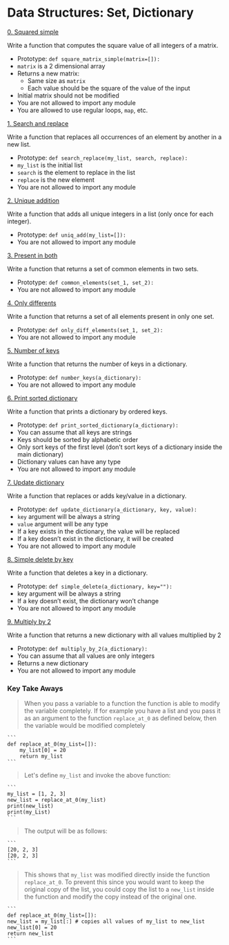 # Data Structures: Set, Dictionary

[0. Squared simple](./0-square_matrix_simple.py)

Write a function that computes the square value of all integers of a matrix.

- Prototype: `def square_matrix_simple(matrix=[]):`
- `matrix` is a 2 dimensional array
- Returns a new matrix:
	- Same size as `matrix`
	- Each value should be the square of the value of the input
- Initial matrix should not be modified
- You are not allowed to import any module
- You are allowed to use regular loops, `map`, etc.


[1. Search and replace](./1-search_replace.py)

Write a function that replaces all occurrences of an element by another in a new list.

- Prototype: `def search_replace(my_list, search, replace):`
- `my_list` is the initial list
- `search` is the element to replace in the list
- `replace` is the new element
- You are not allowed to import any module


[2. Unique addition](./2-uniq_add.py)

Write a function that adds all unique integers in a list (only once for each integer).

- Prototype: `def uniq_add(my_list=[]):`
- You are not allowed to import any module

[3. Present in both](./3-common_elements.py)

Write a function that returns a set of common elements in two sets.

- Prototype: `def common_elements(set_1, set_2):`
- You are not allowed to import any module

[4. Only differents](./4-only_diff_elements.py)

Write a function that returns a set of all elements present in only one set.

- Prototype: `def only_diff_elements(set_1, set_2):`
- You are not allowed to import any module

[5. Number of keys](./5-number_keys.py)

Write a function that returns the number of keys in a dictionary.

- Prototype: `def number_keys(a_dictionary):`
- You are not allowed to import any module

[6. Print sorted dictionary](./6-print_sorted_dictionary.py)

Write a function that prints a dictionary by ordered keys.

- Prototype: `def print_sorted_dictionary(a_dictionary):`
- You can assume that all keys are strings
- Keys should be sorted by alphabetic order
- Only sort keys of the first level (don’t sort keys of a dictionary inside the main dictionary)
- Dictionary values can have any type
- You are not allowed to import any module

[7. Update dictionary](./7-update_dictionary.py)

Write a function that replaces or adds key/value in a dictionary.

- Prototype: `def update_dictionary(a_dictionary, key, value):`
- `key` argument will be always a string
- `value` argument will be any type
- If a key exists in the dictionary, the value will be replaced
- If a key doesn’t exist in the dictionary, it will be created
- You are not allowed to import any module

[8. Simple delete by key](./8-simple_delete.py)

Write a function that deletes a key in a dictionary.

- Prototype: `def simple_delete(a_dictionary, key=""):`
- key argument will be always a string
- If a key doesn’t exist, the dictionary won’t change
- You are not allowed to import any module

[9. Multiply by 2](./9-multiply_by_2.py)

Write a function that returns a new dictionary with all values multiplied by 2

- Prototype: `def multiply_by_2(a_dictionary):`
- You can assume that all values are only integers
- Returns a new dictionary
- You are not allowed to import any module


### Key Take Aways

> When you pass a variable to a function the function is able to modify the variable completely.
> If for example you have a list and you pass it as an argument to the function `replace_at_0` as defined below, then the variable would be modified completely

	```
	def replace_at_0(my_List=[]):
		my_list[0] = 20
		return my_list
	```

> Let's define `my_list` and invoke the above function:

	```
	my_list = [1, 2, 3]
	new_list = replace_at_0(my_list)
	print(new_list)
	print(my_List)
	```

> The output will be as follows:

	```
	[20, 2, 3]
	[20, 2, 3]
	```
> This shows that `my_list` was modified directly inside the function `replace_at_0`. To prevent this since you would want to keep the original copy of the list, you could copy the list to a `new_list` inside the function and modify the copy instead of the original one.

	```
	def replace_at_0(my_list=[]):
	new_list = my_list[:] # copies all values of my_list to new_list
	new_list[0] = 20
	return new_list
	```
